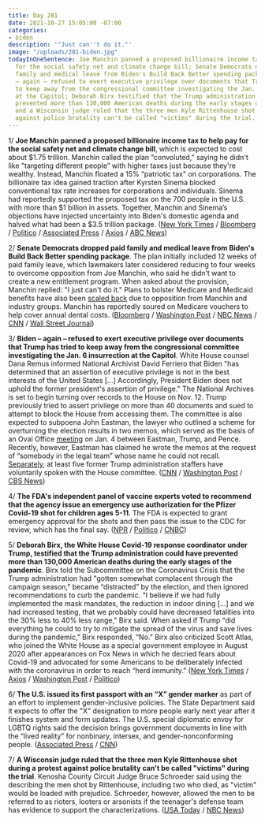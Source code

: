 ```yaml
---
title: Day 281
date: 2021-10-27 15:05:00 -07:00
categories:
- biden
description: '"Just can''t do it."'
image: "/uploads/281-biden.jpg"
todayInOneSentence: Joe Manchin panned a proposed billionaire income tax to help pay
  for the social safety net and climate change bill; Senate Democrats dropped paid
  family and medical leave from Biden's Build Back Better spending package; Biden
  – again – refused to exert executive privilege over documents that Trump has tried
  to keep away from the congressional committee investigating the Jan. 6 insurrection
  at the Capitol; Deborah Birx testified that the Trump administration could have
  prevented more than 130,000 American deaths during the early stages of the pandemic;
  and a Wisconsin judge ruled that the three men Kyle Rittenhouse shot during a protest
  against police brutality can't be called "victims" during the trial.
---
```


1/ **Joe Manchin panned a proposed billionaire income tax to help pay for the social safety net and climate change bill**, which is expected to cost about $1.75 trillion. Manchin called the plan “convoluted,” saying he didn't like "targeting different people” with higher taxes just because they're wealthy. Instead, Manchin floated a 15% “patriotic tax" on corporations. The billionaire tax idea gained traction after Kyrsten Sinema blocked conventional tax rate increases for corporations and individuals. Sinema had reportedly supported the proposed tax on the 700 people in the U.S. with more than $1 billion in assets. Together, Manchin and Sinema’s objections have injected uncertainty into Biden's domestic agenda and halved what had been a $3.5 trillion package. ([New York Times](https://www.nytimes.com/2021/10/27/us/politics/manchin-billionaires-tax.html) / [Bloomberg](https://www.bloomberg.com/news/articles/2021-10-27/billionaires-levy-out-millionaires-surtax-on-table-neal-says?sref=MIBMEEoj) / [Politico](https://www.politico.com/news/2021/10/27/top-dems-social-spending-deal-manchin-sinema-517332) / [Associated Press](https://apnews.com/article/joe-biden-business-congress-319a4fe155a72dce4f71bc617547e3fe) / [Axios](https://www.axios.com/manchin-billionaires-tax-6dd769da-3eb4-4551-b5ad-0e96eb3e792c.html) / [ABC News](https://abcnews.go.com/Politics/manchin-raises-concerns-billionaires-tax-democrats-scramble-close/story?id=80814051))

2/ **Senate Democrats dropped paid family and medical leave from Biden's Build Back Better spending package**. The plan initially included 12 weeks of paid family leave, which lawmakers later considered reducing to four weeks to overcome opposition from Joe Manchin, who said he didn’t want to create a new entitlement program. When asked about the provision, Manchin replied: "I just can't do it." Plans to bolster Medicare and Medicaid benefits have also been [scaled back](https://www.washingtonpost.com/health/2021/10/26/biden-reconciliation-medicare-medicaid-congress/) due to opposition from Manchin and industry groups. Manchin has reportedly soured on Medicare vouchers to help cover annual dental costs. ([Bloomberg](https://www.bloomberg.com/news/articles/2021-10-27/democrats-drop-paid-family-leave-from-biden-economic-plan?sref=MIBMEEoj) / [Washington Post](https://www.washingtonpost.com/us-policy/2021/10/27/biden-democrats-spending-deal/) / [NBC News](https://www.nbcnews.com/politics/congress/manchin-skeptical-billionaire-tax-proposal-democrats-push-deal-n1282507) / [CNN](https://www.cnn.com/2021/10/27/politics/paid-leave-falls-out-of-biden-agenda/index.html) / [Wall Street Journal](https://www.wsj.com/articles/manchin-calls-billionaires-tax-convoluted-as-democrats-seek-deal-11635352886?mod=djemalertNEWS))

3/ **Biden – again – refused to exert executive privilege over documents that Trump has tried to keep away from the congressional committee investigating the Jan. 6 insurrection at the Capitol**. White House counsel Dana Remus informed National Archivist David Ferriero that Biden "has determined that an assertion of executive privilege is not in the best interests of the United States \[...\] Accordingly, President Biden does not uphold the former president's assertion of privilege." The National Archives is set to begin turning over records to the House on Nov. 12. Trump previously tried to assert privilege on more than 40 documents and sued to attempt to block the House from accessing them. The committee is also expected to subpoena John Eastman, the lawyer who outlined a scheme for overturning the election results in two memos, which served as the basis of an Oval Office [meeting](https://whatthefuckjusthappenedtoday.com/2021/09/22/day-246/#4-an-attorney-who-worked-with-trump%E2%80%99) on Jan. 4 between Eastman, Trump, and Pence. Recently, however, Eastman has claimed he wrote the memos at the request of “somebody in the legal team” whose name he could not recall. [Separately](https://www.cnn.com/2021/10/26/politics/trump-white-house-january-6/index.html), at least five former Trump administration staffers have voluntarily spoken with the House committee. ([CNN](https://www.cnn.com/2021/10/25/politics/executive-privilege-donald-trump-joe-biden/index.html) / [Washington Post](https://www.washingtonpost.com/politics/jan-6-committee-expected-to-subpoena-lawyer-who-advised-trump-pence-on-how-to-overturn-election/2021/10/26/e9120342-36ae-11ec-9bc4-86107e7b0ab1_story.html) / [CBS News](https://www.cbsnews.com/news/trump-executive-privilege-claims-january-6-white-house-rejects/))

4/ **The FDA's independent panel of vaccine experts voted to recommend that the agency issue an emergency use authorization for the Pfizer Covid-19 shot for children ages 5-11**. The FDA is expected to grant emergency approval for the shots and then pass the issue to the CDC for review, which has the final say. ([NPR](https://www.npr.org/sections/health-shots/2021/10/26/1049372524/fda-panel-recommends-pfizer-vaccine-for-kids-ages-5-to-11) / [Politico](https://www.politico.com/news/2021/10/26/fda-panel-endorses-covid-19-shot-for-kids-5-11-years-old-517236) / [CNBC](https://www.cnbc.com/2021/10/26/fda-panel-recommends-pfizers-low-dose-covid-vaccine-for-kids-ages-5-to-11.html))

5/ **Deborah Birx, the White House Covid-19 response coordinator under Trump, testified that the Trump administration could have prevented more than 130,000 American deaths during the early stages of the pandemic**. Birx told the Subcommittee on the Coronavirus Crisis that the Trump administration had "gotten somewhat complacent through the campaign season," became “distracted” by the election, and then ignored recommendations to curb the pandemic. "I believe if we had fully implemented the mask mandates, the reduction in indoor dining \[...\] and we had increased testing, that we probably could have decreased fatalities into the 30% less to 40% less range," Birx said. When asked if Trump “did everything he could to try to mitigate the spread of the virus and save lives during the pandemic,” Birx responded, “No.” Birx also criticized Scott Atlas, who joined the White House as a special government employee in August 2020 after appearances on Fox News in which he decried fears about Covid-19 and advocated for some Americans to be deliberately infected with the coronavirus in order to reach “herd immunity.” ([New York Times](https://www.nytimes.com/2021/10/26/us/politics/birx-trump-covid-deaths.html) / [Axios](https://www.axios.com/birx-trump-covid-white-house-congress-1ffe94bb-6d16-4be7-9bb0-c3b52a440e5d.html) / [Washington Post](https://www.washingtonpost.com/health/2021/10/26/birx-testimony-congress-pandemic/) / [Politico](https://www.politico.com/news/2021/10/26/deborah-birx-trump-covid-reponse-hearing-517188))

6/ **The U.S. issued its first passport with an “X” gender marker** as part of an effort to implement gender-inclusive policies. The State Department said it expects to offer the "X" designation to more people early next year after it finishes system and form updates. The U.S. special diplomatic envoy for LGBTQ rights said the decision brings government documents in line with the “lived reality” for nonbinary, intersex, and gender-nonconforming people. ([Associated Press](https://apnews.com/article/us-passports-x-gender-designation-2c29e18fc6566d549b9a06fda0857602) / [CNN](https://www.cnn.com/2021/10/27/politics/state-department-passport-gender/index.html))

7/ **A Wisconsin judge ruled that the three men Kyle Rittenhouse shot during a protest against police brutality can't be called "victims" during the trial**. Kenosha County Circuit Judge Bruce Schroeder said using the describing the men shot by Rittenhouse, including two who died, as "victim" would be loaded with prejudice. Schroeder, however, allowed the men to be referred to as rioters, looters or arsonists if the teenager's defense team has evidence to support the characterizations. ([USA Today](https://www.usatoday.com/story/news/nation/2021/10/26/kyle-rittenhouse-trial-judge-victims/8557603002/?scrolla=5eb6d68b7fedc32c19ef33b4) / [NBC News](https://www.nbcnews.com/news/us-news/men-shot-rittenhouse-can-t-be-called-victims-during-trial-n1282466))